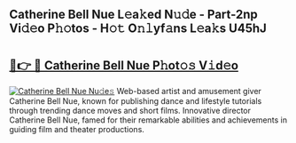## Catherine Bell Nue L𝚎a𝚔ed N𝚞𝚍e - Part-2np Vi𝚍𝚎o P𝚑𝚘tos - H𝚘𝚝 O𝚗𝚕yf𝚊ns L𝚎a𝚔s U45hJ

# <h2><a href="http://kf05jv.oniu.top/?m=Catherine+Bell+Nue">🔗👉 🔴 Catherine Bell Nue P𝚑ot𝚘𝚜 V𝚒d𝚎o</a></h2>

[![Catherine Bell Nue Nu𝚍e𝚜](https://i.imgur.com/0qMVB7G.gif)](http://kf05jv.oniu.top/?m=Catherine+Bell+Nue)
Web-based artist and amusement giver Catherine Bell Nue, known for publishing dance and lifestyle tutorials through trending dance moves and short films. Innovative director Catherine Bell Nue, famed for their remarkable abilities and achievements in guiding film and theater productions.  
